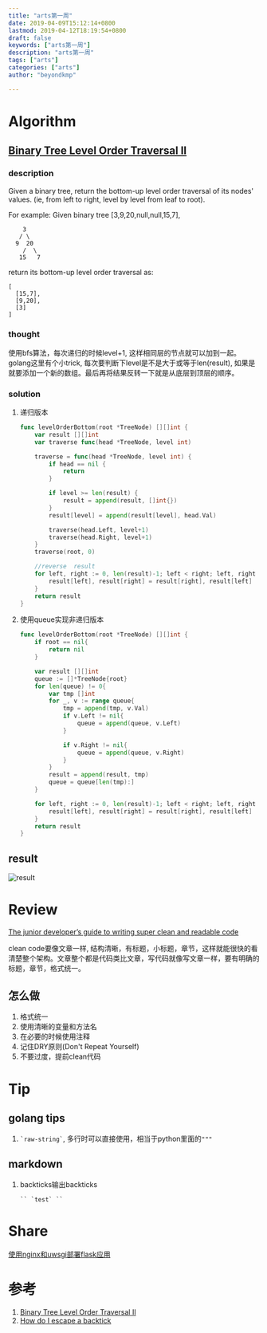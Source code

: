 ```yaml
---
title: "arts第一周"
date: 2019-04-09T15:12:14+0800
lastmod: 2019-04-12T18:19:54+0800
draft: false
keywords: ["arts第一周"]
description: "arts第一周"
tags: ["arts"]
categories: ["arts"]
author: "beyondkmp"

---
```


# Algorithm

## [Binary Tree Level Order Traversal II](https://leetcode.com/problems/binary-tree-level-order-traversal-ii/)

### description

Given a binary tree, return the bottom-up level order traversal of its nodes' values. (ie, from left to right, level by level from leaf to root).

For example:
Given binary tree [3,9,20,null,null,15,7],

```
    3
   / \
  9  20
    /  \
   15   7
```

return its bottom-up level order traversal as:

```
[
  [15,7],
  [9,20],
  [3]
]
```

<!--more-->

### thought

使用bfs算法，每次递归的时候level+1, 这样相同层的节点就可以加到一起。golang这里有个小trick, 每次要判断下level是不是大于或等于len(result), 如果是就要添加一个新的数组。最后再将结果反转一下就是从底层到顶层的顺序。

### solution

1. 递归版本

    ```go
    func levelOrderBottom(root *TreeNode) [][]int {
        var result [][]int
        var traverse func(head *TreeNode, level int)

        traverse = func(head *TreeNode, level int) {
            if head == nil {
                return
            }

            if level >= len(result) {
                result = append(result, []int{})
            }
            result[level] = append(result[level], head.Val)

            traverse(head.Left, level+1)
            traverse(head.Right, level+1)
        }
        traverse(root, 0)

        //reverse  result
        for left, right := 0, len(result)-1; left < right; left, right = left+1, right-1 {
            result[left], result[right] = result[right], result[left]
        }
        return result
    }

    ```

2. 使用queue实现非递归版本

	```go
	func levelOrderBottom(root *TreeNode) [][]int {
		if root == nil{
			return nil
		}

		var result [][]int
		queue := []*TreeNode{root}
		for len(queue) != 0{
			var tmp []int
			for _, v := range queue{
				tmp = append(tmp, v.Val)
				if v.Left != nil{
					queue = append(queue, v.Left)
				}

				if v.Right != nil{
					queue = append(queue, v.Right)
				}
			}
			result = append(result, tmp)
			queue = queue[len(tmp):]
		}

		for left, right := 0, len(result)-1; left < right; left, right = left+1, right-1{
			result[left], result[right] = result[right], result[left]
		}
		return result
	}
	```


## result

![result](/imgs/arts/1/result.png)

# Review

[The junior developer’s guide to writing super clean and readable code](https://medium.freecodecamp.org/the-junior-developers-guide-to-writing-super-clean-and-readable-code-cd2568e08aae)

clean code要像文章一样, 结构清晰，有标题，小标题，章节，这样就能很快的看清楚整个架构。文章整个都是代码类比文章，写代码就像写文章一样，要有明确的标题，章节，格式统一。

## 怎么做

1. 格式统一
2. 使用清晰的变量和方法名
3. 在必要的时候使用注释
4. 记住DRY原则(Don't Repeat Yourself)
5. 不要过度，提前clean代码


# Tip

## golang tips

1. `` `raw-string` ``, 多行时可以直接使用，相当于python里面的`"""`

## markdown

1. backticks输出backticks

    ```
    `` `test` ``
    ```

# Share

[使用nginx和uwsgi部署flask应用](https://github.com/beyondkmp/flask_deploy)

# 参考

1. [Binary Tree Level Order Traversal II](https://leetcode.com/problems/binary-tree-level-order-traversal-ii/)
2. [How do I escape a backtick](https://meta.stackexchange.com/questions/82718/how-do-i-escape-a-backtick-within-in-line-code-in-markdown)

